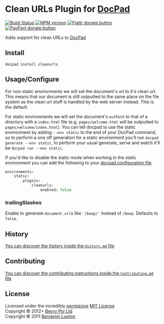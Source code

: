 # Clean URLs Plugin for [DocPad](https://docpad.org)

[![Build Status](https://secure.travis-ci.org/docpad/docpad-plugin-cleanurls.png?branch=master)](http://travis-ci.org/docpad/docpad-plugin-cleanurls "Check this project's build status on TravisCI")
[![NPM version](https://badge.fury.io/js/docpad-plugin-cleanurls.png)](https://npmjs.org/package/docpad-plugin-cleanurls "View this project on NPM")
[![Flattr donate button](https://raw.github.com/balupton/flattr-buttons/master/badge-89x18.gif)](http://flattr.com/thing/344188/balupton-on-Flattr "Donate monthly to this project using Flattr")
[![PayPayl donate button](https://www.paypalobjects.com/en_AU/i/btn/btn_donate_SM.gif)](https://www.paypal.com/au/cgi-bin/webscr?cmd=_flow&SESSION=IHj3DG3oy_N9A9ZDIUnPksOi59v0i-EWDTunfmDrmU38Tuohg_xQTx0xcjq&dispatch=5885d80a13c0db1f8e263663d3faee8d14f86393d55a810282b64afed84968ec "Donate once-off to this project using Paypal")

Adds support for clean URLs to [DocPad](https://docpad.org)


## Install

```
docpad install cleanurls
```


## Usage/Configure

For non-static environments we will set the document's url to it's clean url. This means that our document is still outputted to the same place on the file system as the clean url stuff is handled by the web server instead. This is the default.

For static environments we will set the document's `outPath` to that of a directory with a `index.html` file (e.g. `pages/welcome.html` will be outputted to `pages/welcome/index.html`). You can tell docpad to use the static environment by adding `--env static` to the end of your DocPad command, so to perform a one off generation for a static environment you'll run `docpad generate --env static`, to perform your usual generate, serve and watch it'll be `docpad run --env static`.

If you'd like to disable the static mode when working in the static environment you can add the following to your [docpad configuration file](http://docpad.org/docs/config).

``` coffee
environments:
	static:
		plugins:
			cleanurls:
				enabled: false
```

### trailingSlashes

Enable to generate `document.url`s like `'/beep/'` instead of `/beep`.  Defaults to `false`.


## History
[You can discover the history inside the `History.md` file](https://github.com/bevry/docpad-plugin-cleanurls/blob/master/History.md#files)


## Contributing
[You can discover the contributing instructions inside the `Contributing.md` file](https://github.com/bevry/docpad-plugin-cleanurls/blob/master/Contributing.md#files)


## License
Licensed under the incredibly [permissive](http://en.wikipedia.org/wiki/Permissive_free_software_licence) [MIT License](http://creativecommons.org/licenses/MIT/)
<br/>Copyright &copy; 2012+ [Bevry Pty Ltd](http://bevry.me)
<br/>Copyright &copy; 2011 [Benjamin Lupton](http://balupton.com)